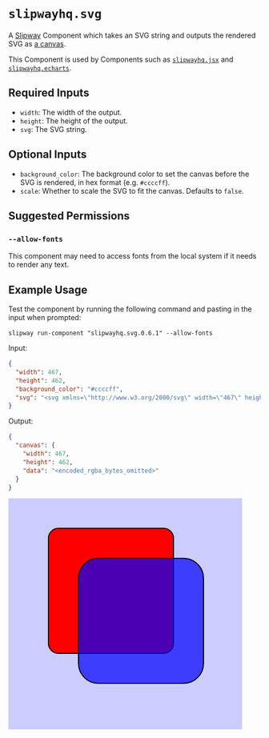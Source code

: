 # `slipwayhq.svg`

A [Slipway](https://slipway.co/) Component which takes an SVG string and outputs the rendered SVG as
[a canvas](https://slipway.co/docs/guides/canvases).

This Component is used by Components such as [`slipwayhq.jsx`](https://github.com/slipwayhq/slipway_jsx)
and [`slipwayhq.echarts`](https://github.com/slipwayhq/slipway_echarts).

## Required Inputs

- `width`: The width of the output.
- `height`: The height of the output.
- `svg`: The SVG string.

## Optional Inputs

- `background_color`: The background color to set the canvas before the SVG is rendered, in hex format (e.g. `#ccccff`).
- `scale`: Whether to scale the SVG to fit the canvas. Defaults to `false`.

## Suggested Permissions

### `--allow-fonts`

This component may need to access fonts from the local system if it needs to render any text.

## Example Usage

Test the component by running the following command and pasting in the input when prompted:
```
slipway run-component "slipwayhq.svg.0.6.1" --allow-fonts
```

Input:
```json
{
  "width": 467,
  "height": 462,
  "background_color": "#ccccff",
  "svg": "<svg xmlns=\"http://www.w3.org/2000/svg\" width=\"467\" height=\"462\"><rect x=\"80\" y=\"60\" width=\"250\" height=\"250\" rx=\"20\" style=\"fill:#ff0000; stroke:#000000;stroke-width:2px;\" /><rect x=\"140\" y=\"120\" width=\"250\" height=\"250\" rx=\"40\" style=\"fill:#0000ff; stroke:#000000; stroke-width:2px; fill-opacity:0.7;\" /></svg>"
}
```

Output:
```json
{
  "canvas": {
    "width": 467,
    "height": 462,
    "data": "<encoded_rgba_bytes_omitted>"
  }
}
```

![Example Output](example-output.png)
